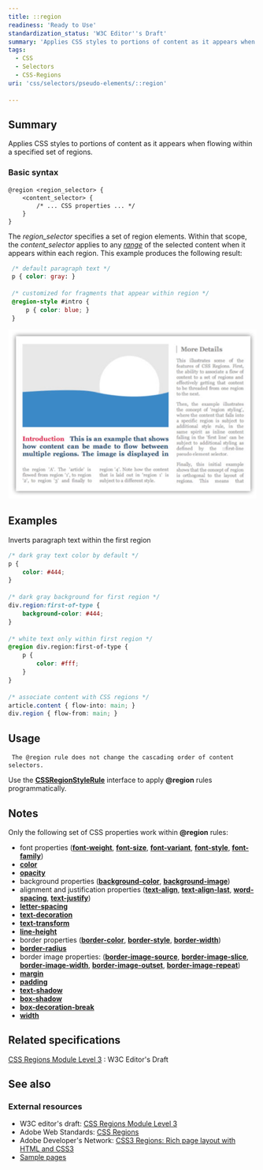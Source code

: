 ```yaml
---
title: ::region
readiness: 'Ready to Use'
standardization_status: 'W3C Editor''s Draft'
summary: 'Applies CSS styles to portions of content as it appears when flowing within a specified set of regions.'
tags:
  - CSS
  - Selectors
  - CSS-Regions
uri: 'css/selectors/pseudo-elements/::region'

---
```

## <span>Summary</span>

Applies CSS styles to portions of content as it appears when flowing within a specified set of regions.

### <span>Basic syntax</span>

    @region <region_selector> {
        <content_selector> {
            /* ... CSS properties ... */
        }
    }

The *region\_selector* specifies a set of region elements. Within that scope, the *content\_selector* applies to any [*range*](/dom/Range) of the selected content when it appears within each region. This example produces the following result:

``` css
 /* default paragraph text */
 p { color: gray: }

 /* customized for fragments that appear within region */
 @region-style #intro {
     p { color: blue; }
 }
```

 ![regionRule2.jpeg](/assets/public/5/5c/regionRule2.jpeg)

## <span>Examples</span>

Inverts paragraph text within the first region

``` css
/* dark gray text color by default */
p {
    color: #444;
}

/* dark gray background for first region */
div.region:first-of-type {
    background-color: #444;
}

/* white text only within first region */
@region div.region:first-of-type {
    p {
        color: #fff;
    }
}

/* associate content with CSS regions */
article.content { flow-into: main; }
div.region { flow-from: main; }
```

## <span>Usage</span>

     The @region rule does not change the cascading order of content selectors.

Use the [**CSSRegionStyleRule**](/css/cssom/CSSRegionStyleRule) interface to apply **@region** rules programmatically.

## <span>Notes</span>

Only the following set of CSS properties work within **@region** rules:

-   font properties ([**font-weight**](/css/properties/font-weight), [**font-size**](/css/properties/font-size), [**font-variant**](/css/properties/font-variant), [**font-style**](/css/properties/font-style), [**font-family**](/css/properties/font-family))
-   [**color**](/css/properties/color)
-   [**opacity**](/css/properties/opacity)
-   background properties ([**background-color**](/css/properties/background-color), [**background-image**](/css/properties/background-image))
-   alignment and justification properties ([**text-align**](/css/properties/text-align), [**text-align-last**](/css/properties/text-align-last), [**word-spacing**](/css/properties/word-spacing), [**text-justify**](/css/properties/text-justify))
-   [**letter-spacing**](/css/properties/letter-spacing)
-   [**text-decoration**](/css/properties/text-decoration)
-   [**text-transform**](/css/properties/text-transform)
-   [**line-height**](/css/properties/line-height)
-   border properties ([**border-color**](/css/properties/border-color), [**border-style**](/css/properties/border-style), [**border-width**](/css/properties/border-width))
-   [**border-radius**](/css/properties/border-radius)
-   border image properties: ([**border-image-source**](/css/properties/border-image-source), [**border-image-slice**](/css/properties/border-image-slice), [**border-image-width**](/css/properties/border-image-width), [**border-image-outset**](/css/properties/border-image-outset), [**border-image-repeat**](/css/properties/border-image-repeat))
-   [**margin**](/css/properties/margin)
-   [**padding**](/css/properties/padding)
-   [**text-shadow**](/css/properties/text-shadow)
-   [**box-shadow**](/css/properties/box-shadow)
-   [**box-decoration-break**](/css/properties/box-decoration-break)
-   [**width**](/css/properties/width)

## <span>Related specifications</span>

[CSS Regions Module Level 3](http://dev.w3.org/csswg/css3-regions/)
:   W3C Editor's Draft

## <span>See also</span>

### <span>External resources</span>

-   W3C editor's draft: [CSS Regions Module Level 3](http://dev.w3.org/csswg/css3-regions/)
-   Adobe Web Standards: [CSS Regions](http://html.adobe.com/webstandards/cssregions)
-   Adobe Developer's Network: [CSS3 Regions: Rich page layout with HTML and CSS3](http://www.adobe.com/devnet/html5/articles/css3-regions.html)
-   [Sample pages](http://adobe.github.com/web-platform/samples/css-regions)
